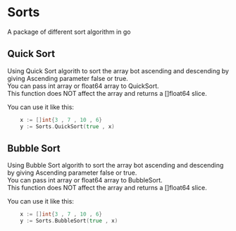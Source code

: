 # Sorts
A package of different sort algorithm in go

## Quick Sort
Using Quick Sort algorith to sort the array bot ascending and descending by giving Ascending parameter false or true.  
You can pass int array or float64 array to QuickSort.  
This function does NOT affect the array and returns a []float64 slice.  

You can use it like this:   
```go  
    x := []int{3 , 7 , 10 , 6}  
    y := Sorts.QuickSort(true , x)  
```

## Bubble Sort
Using Bubble Sort algorith to sort the array bot ascending and descending by giving Ascending parameter false or true.  
You can pass int array or float64 array to BubbleSort.  
This function does NOT affect the array and returns a []float64 slice.    

You can use it like this:  
```go
    x := []int{3 , 7 , 10 , 6}
    y := Sorts.BubbleSort(true , x)
```

